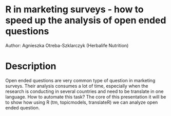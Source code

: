 # R in marketing surveys -  how to speed up the analysis of open ended questions

Author: Agnieszka Otreba-Szklarczyk (Herbalife Nutrition)

# Description

Open ended questions are very common type of question in marketing surveys. Their analysis consumes a lot of time, especially when the research is conducting in several countries and need to be translate in one language. How to automate this task? The core of this presentation it will be to show how using R (tm, topicmodels, translateR) we can analyze open ended question. 

